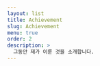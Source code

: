 ```yaml
---
layout: list
title: Achievement
slug: Achievement
menu: true
order: 2
description: >
  그동안 제가 이룬 것을 소개합니다.
---
```

